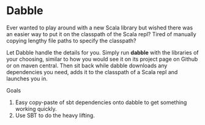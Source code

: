 # Dabble #

Ever wanted to play around with a new Scala library but wished there was an easier way to put it on the classpath of the Scala repl? Tired of manually copying lengthy file paths to specify the classpath?

Let Dabble handle the details for you. Simply run __dabble__ with the libraries of your choosing, similar to how you would see it on its project page on Github or on maven central. Then sit back while dabble downloads any dependencies you need, adds it to the classpath of a Scala repl and launches you in.

Goals

1. Easy copy-paste of sbt dependencies onto dabble to get something working quickly.
2. Use SBT to do the heavy lifting.
